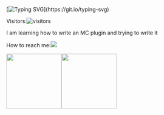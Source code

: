 [![Typing SVG](https://readme-typing-svg.demolab.com/?lines=Hi+there!+👋;I'm+Lipkison.)](https://git.io/typing-svg)

Visitors:![visitors](https://visitor-badge.glitch.me/badge?page_id=https://github.com/Lipkison&left_color=grey&right_color=blue)

I am learning how to write an MC plugin and trying to write it

How to reach me:[![](https://img.shields.io/badge/email-Lipkison%40163.com-critical?link=mailto:Lipkison@163.com)](mailto:Lipkison@163.com)

[<span><img src="https://github-readme-stats.vercel.app/api/top-langs/?username=Lipkison&layout=compact" height=145/></span><span><img src="https://github-readme-stats.vercel.app/api?username=Lipkison&count_private=true&show_icons=true" height=145/></span>](https://home.i-xiao.space/blog/)
<!--
**Lipkison/Lipkison** is a ✨ _special_ ✨ repository because its `README.md` (this file) appears on your GitHub profile.

Here are some ideas to get you started:

- 🔭 I’m currently working on ...
- 🌱 I’m currently learning ...
- 👯 I’m looking to collaborate on ...
- 🤔 I’m looking for help with ...
- 💬 Ask me about ...
- 📫 How to reach me: ...
- 😄 Pronouns: ...
- ⚡ Fun fact: ...
-->
